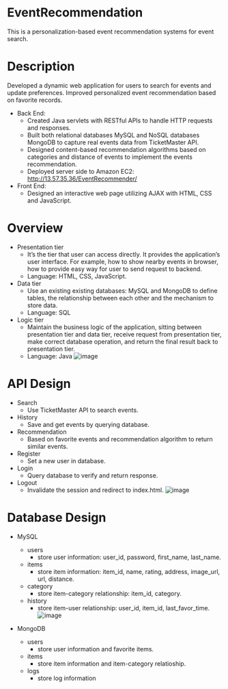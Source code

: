 # EventRecommendation
This is a personalization-based event recommendation systems for event search. 
# Description
Developed a dynamic web application for users to search for events and update preferences.
Improved personalized event recommendation based on favorite records. 
* Back End:
  * Created Java servlets with RESTful APIs to handle HTTP requests and responses.
  * Built both relational databases MySQL and NoSQL databases MongoDB to capture real events data from TicketMaster API.
  * Designed content-based recommendation algorithms based on categories and distance of events to implement the events recommendation.
  * Deployed server side to Amazon EC2: http://13.57.35.36/EventRecommender/
* Front End:
  * Designed an interactive web page utilizing AJAX with HTML, CSS and JavaScript.
# Overview
* Presentation tier
  * It’s the tier that user can access directly. It provides the application’s user interface. For example, how to show nearby events in browser, how to provide easy way for user to send request to backend.
  * Language: HTML, CSS, JavaScript.
* Data tier
  * Use an existing existing databases: MySQL and MongoDB to define tables, the relationship between each other and the mechanism to store data.
  * Language: SQL
* Logic tier
  * Maintain the business logic of the application, sitting between presentation tier and data tier, receive request from presentation tier, make correct database operation, and return the final result back to presentation tier.
  * Language: Java
  ![image](https://github.com/XiaomingNiu-Sam/EventRecommendation/blob/master/images/Overview.png)
# API Design
* Search
  * Use TicketMaster API to search events.
* History
  * Save and get events by querying database.
* Recommendation
  * Based on favorite events and recommendation algorithm to return similar events.
* Register
  * Set a new user in database.
* Login
  * Query database to verify and return response.
* Logout
  * Invalidate the session and redirect to index.html.
 ![image](https://github.com/XiaomingNiu-Sam/EventRecommendation/blob/master/images/APIs.png)
  
# Database Design
* MySQL
  * users
    * store user information: user_id, password, first_name, last_name.
  * items
    * store item information: item_id, name, rating, address, image_url, url, distance.
  * category
    * store item-category relationship: item_id, category.
  * history
    * store item-user relationship: user_id, item_id, last_favor_time.
  ![image](https://github.com/XiaomingNiu-Sam/EventRecommendation/blob/master/images/mysql.png)

* MongoDB
  * users
    * store user information and favorite items.
  * items
    * store item information and item-category relatioship.
  * logs
    * store log information
    
